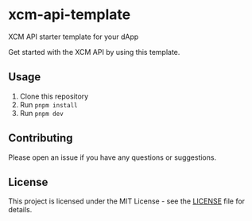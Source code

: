 # xcm-api-template

XCM API starter template for your dApp

Get started with the XCM API by using this template.

## Usage

1. Clone this repository
2. Run `pnpm install`
3. Run `pnpm dev`

## Contributing

Please open an issue if you have any questions or suggestions.

## License

This project is licensed under the MIT License - see the [LICENSE](LICENSE) file for details.
